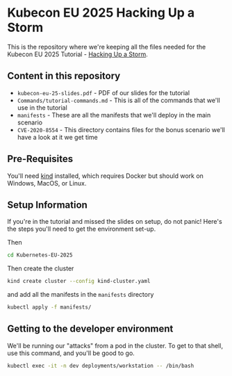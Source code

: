 # Kubecon EU 2025 Hacking Up a Storm

This is the repository where we're keeping all the files needed for the Kubecon EU 2025 Tutorial - [Hacking Up a Storm](https://kccnceu2025.sched.com/event/1tx72/tutorial-hacking-up-a-storm-with-kubernetes-rory-mccune-datadog-marion-mccune-scotsts-iain-smart-amberwolf?iframe=yes&w=100%&sidebar=yes&bg=no).

## Content in this repository

- `kubecon-eu-25-slides.pdf` - PDF of our slides for the tutorial
- `Commands/tutorial-commands.md` - This is all of the commands that we'll use in the tutorial
- `manifests` - These are all the manifests that we'll deploy in the main scenario
- `CVE-2020-8554` - This directory contains files for the bonus scenario we'll have a look at it we get time


## Pre-Requisites

You'll need [kind](https://kind.sigs.k8s.io/docs/user/quick-start/) installed, which requires Docker but should work on Windows, MacOS, or Linux.

## Setup Information

If you're in the tutorial and missed the slides on setup, do not panic! Here's the steps you'll need to get the environment set-up. 

Then 

```bash
cd Kubernetes-EU-2025
```

Then create the cluster

```bash
kind create cluster --config kind-cluster.yaml
```

and add all the manifests in the `manifests` directory


```bash
kubectl apply -f manifests/
```

## Getting to the developer environment

We'll be running our "attacks" from a pod in the cluster. To get to that shell, use this command, and you'll be good to go.

```bash
kubectl exec -it -n dev deployments/workstation -- /bin/bash
```
